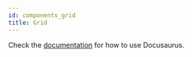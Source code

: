 ```yaml
---
id: components_grid
title: Grid
---
```


Check the [documentation](https://docusaurus.io) for how to use Docusaurus.
